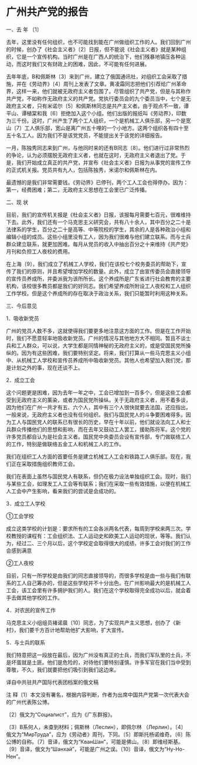 # 广州共产党的报告

一、去 年 〔1〕

去年，这里没有任何组织，也不可能找到能在广州做组织工作的人。我们回到广州的时候，创办了《社会主义者》〔2〕日报，但不能说《社会主义者》就是某种组织，它是一个宣传机构。当时广州是在广西人的统治下，他们残暴地镇压各种运动，而这时我们又有财政上的困难，因此，不可能有任何进展。

去年年底，B和佩斯林〔3〕来到广州，建立了俄国通讯社，对组织工会采取了措施，并在《劳动界》〔4〕周刊上发表了文章。黄凌霜同志把他们引荐给广州革命界，这样一来，他们就被无政府主义者包围了。尽管组织了共产党，但是与其称作共产党，不如称作无政府主义的共产党。党执行委员会的九个委员当中，七个是无政府主义者，只有米诺尔〔5〕和佩斯林同志是共产主义者。由于观点不一致，谭平山、谭植棠和我〔6〕拒绝加入这个小组。他们出版的报纸叫《劳动界》，印数为三千份。这时，广州产生了两个工人组织，一个是机械工人俱乐部，另一个是宽山〔7〕工人俱乐部，宽山是离广州五十哩的一个小地方。这两个组织各有四十至五十名工人。因为我们不是该党党员，不能提出关于该党的详细报告。

一月，陈独秀同志来到广州，与他同时来的还有B同志〔8〕。他们进行过非常热烈的争论，认为必须摆脱无政府主义者，也就在这时，无政府主义者退出了党。于是，我们开始成立真正的共产党，并宣布《社会主义者》日报为从事党的宣传工作的正式机关报。党员共有九人，包括陈独秀，米诺尔和佩斯林在内。

最遗憾的是我们非常需要钱。《劳动界》已停刊，两个工人工会也得停办。因为：第一，经费困难；第二，无政府主义思想在工会里已广泛传播。

二、现 状

目前，我们的宣传机关报是《杜会主义者》日报，该报每月需要七百元，很难维持下去。此外，我们还有一个马克思主义研究会，共有八十余人，其中百分之二十是法律系的学生，百分之二十是高等、中等院校的学生，其余的人是各种政治小组和编辑小组的成员。这些小组里没有工人，因为我们很难与他们建立联系。而与士兵群众建立联系，就更加困难。每月从党员的收入中抽出百分之十来维持《共产党》月刊和负担工人夜校的费用。

在上海〔9〕，我们成立了机械工人学校，我们在该校七个校务委员的帮助下，宣传了我们的原则，并且希望增加学校的数量。此外，成立了由宣传委员会直接领导的宣传员养成所，并委派我为该所所长。这个养成所是广东省进行社会教育的主要机构，该校很多教员都是我们的好同志。我们希望养成所附设工人夜校和工人组织工作学校。但是这个养成所的存在取决于政治关系，我们只能暂时利用这种关系。

三、今后意见

1．吸收新党员

广州的党员人数不多，这就使得我们要更多地注意这方面的工作。但是在工作开始时，我们不愿意轻率地吸收新党员。广州的情况与其他地方大不相同。暂且不谈士兵和工人群众，可以说，大学生都是同情神秘的无政府主义的，或是受国民党所搡纵的。因为有这些困难，我们要特别坚定。将来，我们打算从一些马克思主义小组中、从机械工人学校和宣传员养成所中吸收新党员。其他人也希望加入我们党，那是计划之外的事，现在还谈不上。

2．成立工会

这个问题更是困难，因为去年一年之中，工会已增加到一百多个，但是这些工会都受到无政府主义的薰染，或者为国民党所操纵。关于无政府主义者，用不着多谈，因为他们在广州一共才有五、六个人，其中有三个人很快就要去法国，还应指出，一般来说，无政府主义者也没有任何组织。我们与国民党人的斗争要困难得多。因为工人与国民党人的联系已有很长的历史，早在十年以前，他们就设法向工人和士兵群众传播他们的思想和影响，而在去年又鼓动工人罢工，援助陈将军。这个党的许多党员都自认为是社会主义者。国民党中央委员会设有宣传部，专门做联络工人的工作，特别是做联络五金工人和机械工人的工作。

我们在组织工人方面的首要任务是建立机械工人工会和铁路工人俱乐部。现在，我们正在采取措施组织教师工会。

我们在表面上虽然与国民党人有联系，但仍在极力设法单独组织工会。现时，我们与某些工会，如理发工人工会等有联系；我们在采取一些有效措施，以便在机械工人工会中产生影响，看来我们的尝试是会成功的。

3．成立工人学校

①工会学校

成立这类学校的计划是：要求所有的工会各派两名代表，每周到学校来两三次。学校教授的课程有：工会组织法、工人运动史和欧美工人运动的现状，等等。我们认为，经过二、三个月以后，这个学校定会取得很大的成绩，许多工会对我们的工作会感到满意

②工人夜校

目前，只有一所学校是由我们的同志直接领导的，而很多学校是由一些与我们有联系的工人自己筹办的，但是这些学校并不十分出色。在广州影响最大的是机械工人工会，该工会里有许多拥护我们的人。我们在这个学校取得完全成功以后，就会着手去做其他学校的工作。

4．对农民的宣传工作

马克思主义小组组员褚诺晨〔10〕同志，为了实现共产主义思想，创办了《新村》，我们要千方百计地帮助他扩大影响，扩大宣传。

5．与士兵的联系

我们特意把这一段放在最后，因为广州没有真正的士兵，而我们军队里的士兵，不是坏蛋就是土匪。他们是危险的，对待他们要特别谨慎。许多军官在我们当中受到尊敬，不久，我们就要把他们吸引到我们这边来。

译自中共驻共产国际代表团档案的俄文稿

注 释〔1〕本文没有署名，根据内容判断，作者为出席中国共产党第一次代表大会的广州代表陈公博。

〔2〕俄文为“Социалист”，应为《广东群报》。

〔3〕B系何人，未查到材料；佩斯林（Леслин），即佩尔林 （Лерлин）。〔4〕俄文为“МирТруда”，应为《劳动者》周刊，下同。〔5〕即斯托杨诺维奇。〔6〕陈公博的自称。〔7〕音译，俄文为“КванШан”，可能是佛山。〔8〕即维经斯基。〔9〕音译，俄文为“Шанхай”，可能是广州之误。〔10〕音译，俄文为“Ну-Но-Нен”。
